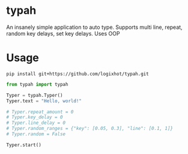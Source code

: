 # typah
An insanely simple application to auto type. Supports multi line, repeat, random key delays, set key delays. Uses OOP


# Usage
```
pip install git+https://github.com/logixhot/typah.git
```

```python
from typah import typah

Typer = typah.Typer()
Typer.text = "Hello, world!"

# Typer.repeat_amount = 0
# Typer.key_delay = 0
# Typer.line_delay = 0
# Typer.random_ranges = {"key": [0.05, 0.3], "line": [0.1, 1]}
# Typer.random = False

Typer.start()
```
